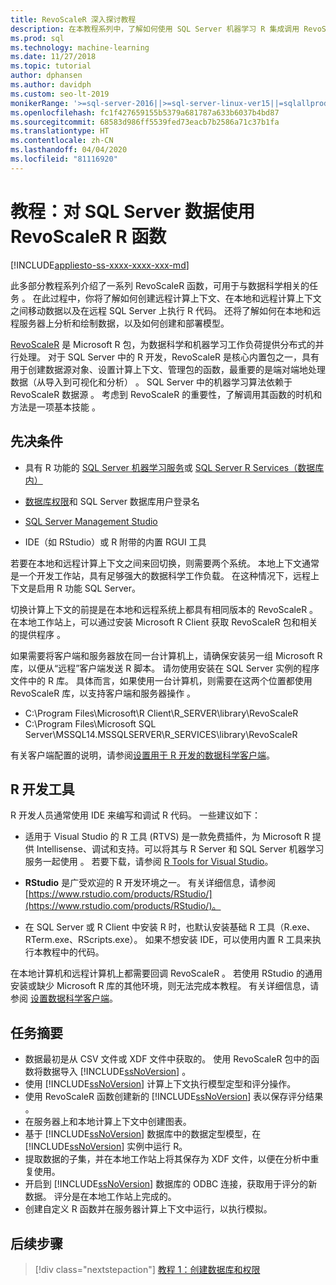 ```yaml
---
title: RevoScaleR 深入探讨教程
description: 在本教程系列中，了解如何使用 SQL Server 机器学习 R 集成调用 RevoScaleR 函数。
ms.prod: sql
ms.technology: machine-learning
ms.date: 11/27/2018
ms.topic: tutorial
author: dphansen
ms.author: davidph
ms.custom: seo-lt-2019
monikerRange: '>=sql-server-2016||>=sql-server-linux-ver15||=sqlallproducts-allversions'
ms.openlocfilehash: fc1f427659155b5379a681787a633b6037b4bd87
ms.sourcegitcommit: 68583d986ff5539fed73eacb7b2586a71c37b1fa
ms.translationtype: HT
ms.contentlocale: zh-CN
ms.lasthandoff: 04/04/2020
ms.locfileid: "81116920"
---
```

# <a name="tutorial-use-revoscaler-r-functions-with-sql-server-data"></a>教程：对 SQL Server 数据使用 RevoScaleR R 函数
[!INCLUDE[appliesto-ss-xxxx-xxxx-xxx-md](../../includes/appliesto-ss-xxxx-xxxx-xxx-md.md)]

此多部分教程系列介绍了一系列 RevoScaleR 函数，可用于与数据科学相关的任务  。 在此过程中，你将了解如何创建远程计算上下文、在本地和远程计算上下文之间移动数据以及在远程 SQL Server 上执行 R 代码。 还将了解如何在本地和远程服务器上分析和绘制数据，以及如何创建和部署模型。

[RevoScaleR](https://docs.microsoft.com/machine-learning-server/r-reference/revoscaler/revoscaler) 是 Microsoft R 包，为数据科学和机器学习工作负荷提供分布式的并行处理。 对于 SQL Server 中的 R 开发，RevoScaleR 是核心内置包之一，具有用于创建数据源对象、设置计算上下文、管理包的函数，最重要的是端对端地处理数据（从导入到可视化和分析）  。 SQL Server 中的机器学习算法依赖于 RevoScaleR 数据源  。 考虑到 RevoScaleR 的重要性，了解调用其函数的时机和方法是一项基本技能  。 

## <a name="prerequisites"></a>先决条件

+ 具有 R 功能的 [SQL Server 机器学习服务](../install/sql-machine-learning-services-windows-install.md)或 [SQL Server R Services（数据库内）](../install/sql-r-services-windows-install.md)
  
+ [数据库权限](../security/user-permission.md)和 SQL Server 数据库用户登录名

+ [SQL Server Management Studio](https://docs.microsoft.com/sql/ssms/download-sql-server-management-studio-ssms)

+ IDE（如 RStudio）或 R 附带的内置 RGUI 工具

若要在本地和远程计算上下文之间来回切换，则需要两个系统。 本地上下文通常是一个开发工作站，具有足够强大的数据科学工作负载。 在这种情况下，远程上下文是启用 R 功能 SQL Server。 

切换计算上下文的前提是在本地和远程系统上都具有相同版本的 RevoScaleR  。 在本地工作站上，可以通过安装 Microsoft R Client 获取 RevoScaleR 包和相关的提供程序  。

如果需要将客户端和服务器放在同一台计算机上，请确保安装另一组 Microsoft R 库，以便从“远程”客户端发送 R 脚本。 请勿使用安装在 SQL Server 实例的程序文件中的 R 库。 具体而言，如果使用一台计算机，则需要在这两个位置都使用 RevoScaleR 库，以支持客户端和服务器操作  。

+ C:\Program Files\Microsoft\R Client\R_SERVER\library\RevoScaleR 
+ C:\Program Files\Microsoft SQL Server\MSSQL14.MSSQLSERVER\R_SERVICES\library\RevoScaleR

有关客户端配置的说明，请参阅[设置用于 R 开发的数据科学客户端](../r/set-up-a-data-science-client.md)。


## <a name="r-development-tools"></a>R 开发工具

R 开发人员通常使用 IDE 来编写和调试 R 代码。 一些建议如下：

- 适用于 Visual Studio 的 R 工具 (RTVS) 是一款免费插件，为 Microsoft R 提供 Intellisense、调试和支持。可以将其与 R Server 和 SQL Server 机器学习服务一起使用  。 若要下载，请参阅 [R Tools for Visual Studio](https://marketplace.visualstudio.com/items?itemName=MikhailArkhipov007.RTVS2019)。

- **RStudio** 是广受欢迎的 R 开发环境之一。 有关详细信息，请参阅 [https://www.rstudio.com/products/RStudio/](https://www.rstudio.com/products/RStudio/)。

- 在 SQL Server 或 R Client 中安装 R 时，也默认安装基础 R 工具（R.exe、RTerm.exe、RScripts.exe）。 如果不想安装 IDE，可以使用内置 R 工具来执行本教程中的代码。

在本地计算机和远程计算机上都需要回调 RevoScaleR  。 若使用 RStudio 的通用安装或缺少 Microsoft R 库的其他环境，则无法完成本教程。 有关详细信息，请参阅 [设置数据科学客户端](../r/set-up-a-data-science-client.md)。

## <a name="summary-of-tasks"></a>任务摘要

+ 数据最初是从 CSV 文件或 XDF 文件中获取的。 使用 RevoScaleR 包中的函数将数据导入 [!INCLUDE[ssNoVersion](../../includes/ssnoversion-md.md)]  。
+ 使用 [!INCLUDE[ssNoVersion](../../includes/ssnoversion-md.md)] 计算上下文执行模型定型和评分操作。 
+ 使用 RevoScaleR 函数创建新的 [!INCLUDE[ssNoVersion](../../includes/ssnoversion-md.md)] 表以保存评分结果  。
+ 在服务器上和本地计算上下文中创建图表。
+ 基于 [!INCLUDE[ssNoVersion](../../includes/ssnoversion-md.md)] 数据库中的数据定型模型，在 [!INCLUDE[ssNoVersion](../../includes/ssnoversion-md.md)] 实例中运行 R。
+ 提取数据的子集，并在本地工作站上将其保存为 XDF 文件，以便在分析中重复使用。
+ 开启到 [!INCLUDE[ssNoVersion](../../includes/ssnoversion-md.md)] 数据库的 ODBC 连接，获取用于评分的新数据。 评分是在本地工作站上完成的。
+ 创建自定义 R 函数并在服务器计算上下文中运行，以执行模拟。

## <a name="next-steps"></a>后续步骤

> [!div class="nextstepaction"]
> [教程 1：创建数据库和权限](deepdive-work-with-sql-server-data-using-r.md)